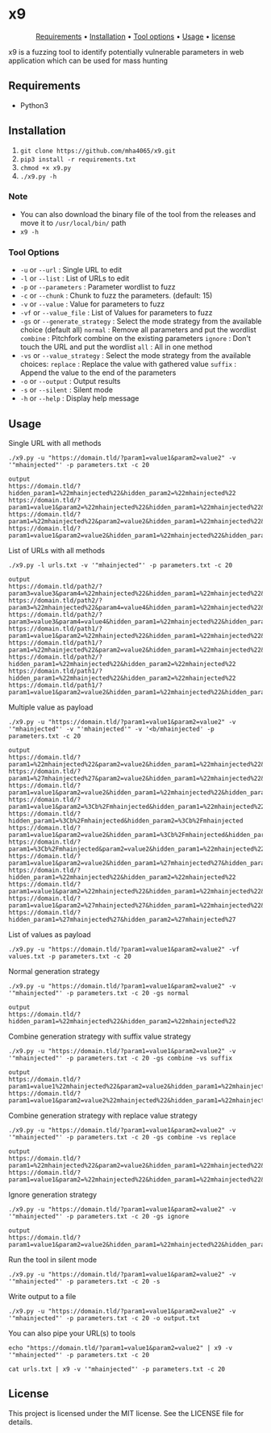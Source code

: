 # x9

<p align="center">
  <a href="#requirements">Requirements</a> •
  <a href="#installation">Installation</a> •
  <a href="#tool-options">Tool options</a> •
  <a href="#usage">Usage</a> •
  <a href="#license">license</a>
</p>

x9 is a fuzzing tool to identify potentially vulnerable parameters in web application which can be used for mass hunting

## Requirements
- Python3

## Installation
  1. `git clone https://github.com/mha4065/x9.git`
  2. `pip3 install -r requirements.txt`
  3. `chmod +x x9.py`
  4. `./x9.py -h`
  
### Note
- You can also download the binary file of the tool from the releases and move it to `/usr/local/bin/` path
- `x9 -h`


### Tool Options
- `-u` or `--url` : Single URL to edit
- `-l` or `--list` : List of URLs to edit
- `-p` or `--parameters` : Parameter wordlist to fuzz
- `-c` or `--chunk` : Chunk to fuzz the parameters. (default: 15)
- `-v` or `--value` : Value for parameters to fuzz
- `-vf` or `--value_file` : List of Values for parameters to fuzz
- `-gs` or `--generate_strategy` : Select the mode strategy from the available choice (default all)
	`normal` : Remove all parameters and put the wordlist
	`combine` : Pitchfork combine on the existing parameters
	`ignore` : Don't touch the URL and put the wordlist
	`all` : All in one method
- `-vs` or `--value_strategy` : Select the mode strategy from the available choices:
	`replace` : Replace the value with gathered value
	`suffix` : Append the value to the end of the parameters
- `-o` or `--output` : Output results
- `-s` or `--silent` : Silent mode
- `-h` or `--help` : Display help message


## Usage

Single URL with all methods
```
./x9.py -u "https://domain.tld/?param1=value1&param2=value2" -v '"mhainjected"' -p parameters.txt -c 20

output
https://domain.tld/?hidden_param1=%22mhainjected%22&hidden_param2=%22mhainjected%22
https://domain.tld/?param1=value1&param2=%22mhainjected%22&hidden_param1=%22mhainjected%22&hidden_param2=%22mhainjected%22
https://domain.tld/?param1=%22mhainjected%22&param2=value2&hidden_param1=%22mhainjected%22&hidden_param2=%22mhainjected%22
https://domain.tld/?param1=value1&param2=value2&hidden_param1=%22mhainjected%22&hidden_param2=%22mhainjected%22
```

List of URLs with all methods
```
./x9.py -l urls.txt -v '"mhainjected"' -p parameters.txt -c 20

output
https://domain.tld/path2/?param3=value3&param4=%22mhainjected%22&hidden_param1=%22mhainjected%22&hidden_param2=%22mhainjected%22
https://domain.tld/path2/?param3=%22mhainjected%22&param4=value4&hidden_param1=%22mhainjected%22&hidden_param2=%22mhainjected%22
https://domain.tld/path2/?param3=value3&param4=value4&hidden_param1=%22mhainjected%22&hidden_param2=%22mhainjected%22
https://domain.tld/path1/?param1=value1&param2=%22mhainjected%22&hidden_param1=%22mhainjected%22&hidden_param2=%22mhainjected%22
https://domain.tld/path1/?param1=%22mhainjected%22&param2=value2&hidden_param1=%22mhainjected%22&hidden_param2=%22mhainjected%22
https://domain.tld/path2/?hidden_param1=%22mhainjected%22&hidden_param2=%22mhainjected%22
https://domain.tld/path1/?hidden_param1=%22mhainjected%22&hidden_param2=%22mhainjected%22
https://domain.tld/path1/?param1=value1&param2=value2&hidden_param1=%22mhainjected%22&hidden_param2=%22mhainjected%22

```

Multiple value as payload
```
./x9.py -u "https://domain.tld/?param1=value1&param2=value2" -v '"mhainjected"' -v "'mhainjected'" -v '<b/mhainjected' -p parameters.txt -c 20

output
https://domain.tld/?param1=%22mhainjected%22&param2=value2&hidden_param1=%22mhainjected%22&hidden_param1=%27mhainjected%27&hidden_param1=%3Cb%2Fmhainjected&hidden_param2=%22mhainjected%22&hidden_param2=%27mhainjected%27&hidden_param2=%3Cb%2Fmhainjected
https://domain.tld/?param1=%27mhainjected%27&param2=value2&hidden_param1=%22mhainjected%22&hidden_param1=%27mhainjected%27&hidden_param1=%3Cb%2Fmhainjected&hidden_param2=%22mhainjected%22&hidden_param2=%27mhainjected%27&hidden_param2=%3Cb%2Fmhainjected
https://domain.tld/?param1=value1&param2=value2&hidden_param1=%22mhainjected%22&hidden_param2=%22mhainjected%22
https://domain.tld/?param1=value1&param2=%3Cb%2Fmhainjected&hidden_param1=%22mhainjected%22&hidden_param1=%27mhainjected%27&hidden_param1=%3Cb%2Fmhainjected&hidden_param2=%22mhainjected%22&hidden_param2=%27mhainjected%27&hidden_param2=%3Cb%2Fmhainjected
https://domain.tld/?hidden_param1=%3Cb%2Fmhainjected&hidden_param2=%3Cb%2Fmhainjected
https://domain.tld/?param1=value1&param2=value2&hidden_param1=%3Cb%2Fmhainjected&hidden_param2=%3Cb%2Fmhainjected
https://domain.tld/?param1=%3Cb%2Fmhainjected&param2=value2&hidden_param1=%22mhainjected%22&hidden_param1=%27mhainjected%27&hidden_param1=%3Cb%2Fmhainjected&hidden_param2=%22mhainjected%22&hidden_param2=%27mhainjected%27&hidden_param2=%3Cb%2Fmhainjected
https://domain.tld/?param1=value1&param2=value2&hidden_param1=%27mhainjected%27&hidden_param2=%27mhainjected%27
https://domain.tld/?hidden_param1=%22mhainjected%22&hidden_param2=%22mhainjected%22
https://domain.tld/?param1=value1&param2=%22mhainjected%22&hidden_param1=%22mhainjected%22&hidden_param1=%27mhainjected%27&hidden_param1=%3Cb%2Fmhainjected&hidden_param2=%22mhainjected%22&hidden_param2=%27mhainjected%27&hidden_param2=%3Cb%2Fmhainjected
https://domain.tld/?param1=value1&param2=%27mhainjected%27&hidden_param1=%22mhainjected%22&hidden_param1=%27mhainjected%27&hidden_param1=%3Cb%2Fmhainjected&hidden_param2=%22mhainjected%22&hidden_param2=%27mhainjected%27&hidden_param2=%3Cb%2Fmhainjected
https://domain.tld/?hidden_param1=%27mhainjected%27&hidden_param2=%27mhainjected%27
```

List of values as payload
```
./x9.py -u "https://domain.tld/?param1=value1&param2=value2" -vf values.txt -p parameters.txt -c 20
```

Normal generation strategy
```
./x9.py -u "https://domain.tld/?param1=value1&param2=value2" -v '"mhainjected"' -p parameters.txt -c 20 -gs normal

output
https://domain.tld/?hidden_param1=%22mhainjected%22&hidden_param2=%22mhainjected%22
```

Combine generation strategy with suffix value strategy
```
./x9.py -u "https://domain.tld/?param1=value1&param2=value2" -v '"mhainjected"' -p parameters.txt -c 20 -gs combine -vs suffix

output
https://domain.tld/?param1=value1%22mhainjected%22&param2=value2&hidden_param1=%22mhainjected%22&hidden_param2=%22mhainjected%22
https://domain.tld/?param1=value1&param2=value2%22mhainjected%22&hidden_param1=%22mhainjected%22&hidden_param2=%22mhainjected%22
```

Combine generation strategy with replace value strategy
```
./x9.py -u "https://domain.tld/?param1=value1&param2=value2" -v '"mhainjected"' -p parameters.txt -c 20 -gs combine -vs replace

output
https://domain.tld/?param1=%22mhainjected%22&param2=value2&hidden_param1=%22mhainjected%22&hidden_param2=%22mhainjected%22
https://domain.tld/?param1=value1&param2=%22mhainjected%22&hidden_param1=%22mhainjected%22&hidden_param2=%22mhainjected%22
```

Ignore generation strategy
```
./x9.py -u "https://domain.tld/?param1=value1&param2=value2" -v '"mhainjected"' -p parameters.txt -c 20 -gs ignore

output
https://domain.tld/?param1=value1&param2=value2&hidden_param1=%22mhainjected%22&hidden_param2=%22mhainjected%22
```

Run the tool in silent mode
```
./x9.py -u "https://domain.tld/?param1=value1&param2=value2" -v '"mhainjected"' -p parameters.txt -c 20 -s
```

Write output to a file
```
./x9.py -u "https://domain.tld/?param1=value1&param2=value2" -v '"mhainjected"' -p parameters.txt -c 20 -o output.txt
```

You can also pipe your URL(s) to tools
```
echo "https://domain.tld/?param1=value1&param2=value2" | x9 -v '"mhainjected"' -p parameters.txt -c 20
```
```
cat urls.txt | x9 -v '"mhainjected"' -p parameters.txt -c 20
```

## License
This project is licensed under the MIT license. See the LICENSE file for details.
